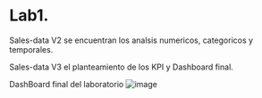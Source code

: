 # Lab1.
Sales-data V2 se encuentran los analsis numericos, categoricos y temporales.

Sales-data V3 el planteamiento de los KPI y Dashboard final.

DashBoard final del laboratorio
![image](https://github.com/user-attachments/assets/bc54d5ed-6b73-48b3-bf14-10a3ecfe489c)
